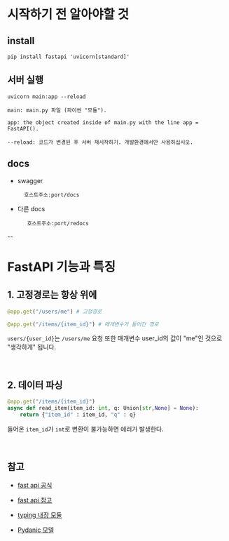# 시작하기 전 알아야할 것 

## install 

    pip install fastapi 'uvicorn[standard]'


## 서버 실행
```shell
uvicorn main:app --reload

main: main.py 파일 (파이썬 "모듈").

app: the object created inside of main.py with the line app = FastAPI().

--reload: 코드가 변경된 후 서버 재시작하기. 개발환경에서만 사용하십시오.

```

## docs

- swagger

        호스트주소:port/docs

- 다른 docs

         호스트주소:port/redocs

-- 


# FastAPI 기능과 특징

## 1. 고정경로는 항상 위에 

```python
@app.get("/users/me") # 고정경로 

@app.get("/items/{item_id}") # 매개변수가 들어간 경로
```

`users/{user_id}`는 `/users/me` 요청 또한 매개변수 user_id의 값이 "me"인 것으로 "생각하게" 됩니다.

<br>

## 2. 데이터 파싱

```python
@app.get("/items/{item_id}")
async def read_item(item_id: int, q: Union[str,None] = None):
    return {"item_id" : item_id, "q" : q}
```

들어온 `item_id`가 `int`로 변환이 불가능하면 에러가 발생한다.

<br>




## 참고
- [fast api 공식](https://fastapi.tiangolo.com/ko/#_6)
- [fast api 참고](https://velog.io/@crosstar1228/BackendFastAPI-%EC%9E%85%EB%AC%B8-1-Uvicorn-%EC%9D%B4%ED%95%B4%ED%95%98%EA%B8%B0-%EA%B0%84%EB%8B%A8%ED%95%9C-%EC%9B%B9-%EC%84%9C%EB%B2%84-%EA%B5%AC%ED%98%84) 
- [typing 내장 모듈](https://www.daleseo.com/python-typing/)

- [Pydanic 모델](https://docs.pydantic.dev/latest/)
